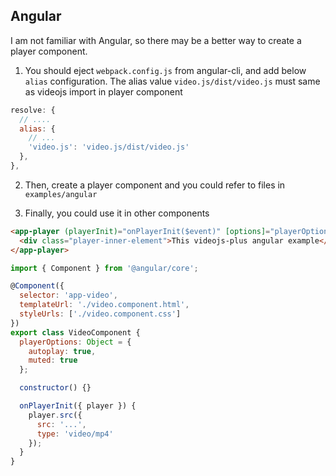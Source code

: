 ## Angular

I am not familiar with Angular, so there may be a better way to create a player component.

1. You should eject `webpack.config.js` from angular-cli, and add below `alias` configuration. The alias value `video.js/dist/video.js` must same as videojs import in player component

```js
resolve: {
  // ....
  alias: {
    // ...
    'video.js': 'video.js/dist/video.js'
  },
},
```

2. Then, create a player component and you could refer to files in `examples/angular`

3. Finally, you could use it in other components

```html
<app-player (playerInit)="onPlayerInit($event)" [options]="playerOptions">
  <div class="player-inner-element">This videojs-plus angular example</div>
</app-player>
```

```js
import { Component } from '@angular/core';

@Component({
  selector: 'app-video',
  templateUrl: './video.component.html',
  styleUrls: ['./video.component.css']
})
export class VideoComponent {
  playerOptions: Object = {
    autoplay: true,
    muted: true
  };

  constructor() {}

  onPlayerInit({ player }) {
    player.src({
      src: '...',
      type: 'video/mp4'
    });
  }
}
```
